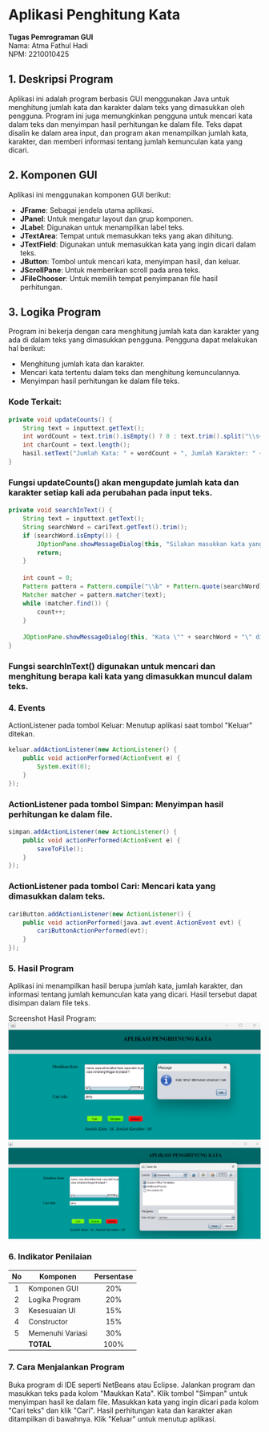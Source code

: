 # Aplikasi Penghitung Kata

**Tugas Pemrograman GUI**  
Nama: Atma Fathul Hadi  
NPM: 2210010425  

## 1. Deskripsi Program
Aplikasi ini adalah program berbasis GUI menggunakan Java untuk menghitung jumlah kata dan karakter dalam teks yang dimasukkan oleh pengguna. Program ini juga memungkinkan pengguna untuk mencari kata dalam teks dan menyimpan hasil perhitungan ke dalam file. Teks dapat disalin ke dalam area input, dan program akan menampilkan jumlah kata, karakter, dan memberi informasi tentang jumlah kemunculan kata yang dicari.

## 2. Komponen GUI
Aplikasi ini menggunakan komponen GUI berikut:

- **JFrame**: Sebagai jendela utama aplikasi.
- **JPanel**: Untuk mengatur layout dan grup komponen.
- **JLabel**: Digunakan untuk menampilkan label teks.
- **JTextArea**: Tempat untuk memasukkan teks yang akan dihitung.
- **JTextField**: Digunakan untuk memasukkan kata yang ingin dicari dalam teks.
- **JButton**: Tombol untuk mencari kata, menyimpan hasil, dan keluar.
- **JScrollPane**: Untuk memberikan scroll pada area teks.
- **JFileChooser**: Untuk memilih tempat penyimpanan file hasil perhitungan.

## 3. Logika Program
Program ini bekerja dengan cara menghitung jumlah kata dan karakter yang ada di dalam teks yang dimasukkan pengguna. Pengguna dapat melakukan hal berikut:
- Menghitung jumlah kata dan karakter.
- Mencari kata tertentu dalam teks dan menghitung kemunculannya.
- Menyimpan hasil perhitungan ke dalam file teks.

### Kode Terkait:
```java
private void updateCounts() {
    String text = inputtext.getText();
    int wordCount = text.trim().isEmpty() ? 0 : text.trim().split("\\s+").length;
    int charCount = text.length();
    hasil.setText("Jumlah Kata: " + wordCount + ", Jumlah Karakter: " + charCount);
}
```
### Fungsi updateCounts() akan mengupdate jumlah kata dan karakter setiap kali ada perubahan pada input teks.

```java
private void searchInText() {
    String text = inputtext.getText();
    String searchWord = cariText.getText().trim();
    if (searchWord.isEmpty()) {
        JOptionPane.showMessageDialog(this, "Silakan masukkan kata yang ingin dicari.", "Error", JOptionPane.ERROR_MESSAGE);
        return;
    }

    int count = 0;
    Pattern pattern = Pattern.compile("\\b" + Pattern.quote(searchWord) + "\\b", Pattern.CASE_INSENSITIVE);
    Matcher matcher = pattern.matcher(text);
    while (matcher.find()) {
        count++;
    }

    JOptionPane.showMessageDialog(this, "Kata \"" + searchWord + "\" ditemukan sebanyak " + count + " kali.");
}
```
### Fungsi searchInText() digunakan untuk mencari dan menghitung berapa kali kata yang dimasukkan muncul dalam teks.

### 4. Events
ActionListener pada tombol Keluar: Menutup aplikasi saat tombol "Keluar" ditekan.
```java
keluar.addActionListener(new ActionListener() {
    public void actionPerformed(ActionEvent e) {
        System.exit(0);
    }
});
```
### ActionListener pada tombol Simpan: Menyimpan hasil perhitungan ke dalam file.
```java
simpan.addActionListener(new ActionListener() {
    public void actionPerformed(ActionEvent e) {
        saveToFile();
    }
});
```
### ActionListener pada tombol Cari: Mencari kata yang dimasukkan dalam teks.
```java
cariButton.addActionListener(new ActionListener() {
    public void actionPerformed(java.awt.event.ActionEvent evt) {
        cariButtonActionPerformed(evt);
    }
});
```
### 5. Hasil Program
Aplikasi ini menampilkan hasil berupa jumlah kata, jumlah karakter, dan informasi tentang jumlah kemunculan kata yang dicari. Hasil tersebut dapat disimpan dalam file teks.

Screenshot Hasil Program:
![SC](https://github.com/atmafathulhadi/Tugas5-PenghitungKata/blob/main/SC.png)
![SS](https://github.com/atmafathulhadi/Tugas5-PenghitungKata/blob/main/SS.png)


### 6. Indikator Penilaian
| No  | Komponen         |  Persentase  |
| :-: | ---------------- |   :-----:    |
|  1  | Komponen GUI     |    20%       |
|  2  | Logika Program   |    20%       |
|  3  | Kesesuaian UI    |    15%       |
|  4  | Constructor      |    15%       |
|  5  | Memenuhi Variasi |    30%       |
|     | **TOTAL**        | 100%         |

### 7. Cara Menjalankan Program
Buka program di IDE seperti NetBeans atau Eclipse.
Jalankan program dan masukkan teks pada kolom "Maukkan Kata".
Klik tombol "Simpan" untuk menyimpan hasil ke dalam file.
Masukkan kata yang ingin dicari pada kolom "Cari teks" dan klik "Cari".
Hasil perhitungan kata dan karakter akan ditampilkan di bawahnya.
Klik "Keluar" untuk menutup aplikasi.
